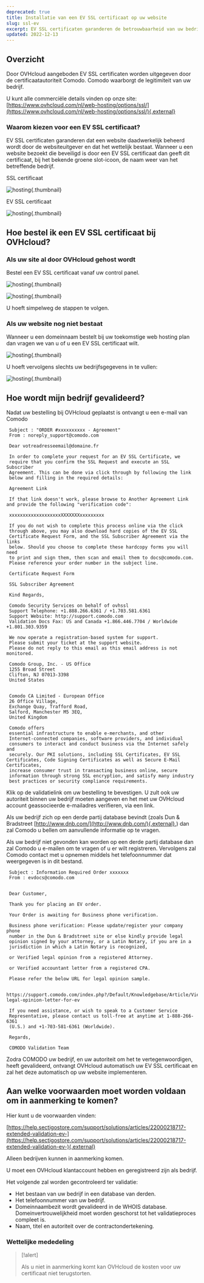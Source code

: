 ```yaml
---
deprecated: true
title: Installatie van een EV SSL certificaat op uw website
slug: ssl-ev
excerpt: EV SSL certificaten garanderen de betrouwbaarheid van uw bedrijf en verzekeren gebruikers dat ze veilig aankopen kunnen doen op uw website
updated: 2022-12-13
---
```



## Overzicht
Door OVHcloud aangeboden EV SSL certificaten worden uitgegeven door de certificaatautoriteit Comodo. Comodo waarborgt de legitimiteit van uw bedrijf.

U kunt alle commerciële details vinden op onze site: [https://www.ovhcloud.com/nl/web-hosting/options/ssl/](https://www.ovhcloud.com/nl/web-hosting/options/ssl/){.external}


### Waarom kiezen voor een EV SSL certificaat?
EV SSL certificaten garanderen dat een website daadwerkelijk beheerd wordt door de websiteuitgever en dat het wettelijk bestaat. Wanneer u een website bezoekt die beveiligd is door een EV SSL certificaat dan geeft dit certificaat, bij het bekende groene slot-icoon, de naam weer van het betreffende bedrijf.

SSL certificaat


![hosting](images/ssl_non_EV.png){.thumbnail}

EV SSL certificaat


![hosting](images/ssl_EV.png){.thumbnail}


## Hoe bestel ik een EV SSL certificaat bij OVHcloud?

### Als uw site al door OVHcloud gehost wordt
Bestel een EV SSL certificaat vanaf uw control panel.


![hosting](images/step1.png){.thumbnail}


![hosting](images/step2.png){.thumbnail}

U hoeft simpelweg de stappen te volgen.


### Als uw website nog niet bestaat
Wanneer u een domeinnaam bestelt bij uw toekomstige web hosting plan dan vragen we van u of u een EV SSL certificaat wilt.


![hosting](images/step3.png){.thumbnail}

U hoeft vervolgens slechts uw bedrijfsgegevens in te vullen:


![hosting](images/step4.png){.thumbnail}


## Hoe wordt mijn bedrijf gevalideerd?
Nadat uw bestelling bij OVHcloud geplaatst is ontvangt u een e-mail van Comodo

```
 Subject : "ORDER #xxxxxxxxxx - Agreement"
 From : noreply_support@comodo.com
 
 Dear votreadresseemail@domaine.fr
 
 In order to complete your request for an EV SSL Certificate, we
 require that you confirm the SSL Request and execute an SSL Subscriber
 Agreement. This can be done via click through by following the link
 below and filling in the required details:
 
 Agreement Link
 
 If that link doesn't work, please browse to Another Agreement Link and provide the following "verification code":
 
 xxxxxxxxxxxxxxxxxxxXXXXXXXxxxxxxxxx
 
 If you do not wish to complete this process online via the click
 through above, you may also download hard copies of the EV SSL
 Certificate Request Form, and the SSL Subscriber Agreement via the links
 below. Should you choose to complete these hardcopy forms you will need
 to print and sign them, then scan and email them to docs@comodo.com.
 Please reference your order number in the subject line.
 
 Certificate Request Form
 
 SSL Subscriber Agreement
 
 Kind Regards,
 
 Comodo Security Services on behalf of ovhssl
 Support Telephone: +1.888.266.6361 / +1.703.581.6361
 Support Website: http://support.comodo.com
 Validation Docs Fax: US and Canada +1.866.446.7704 / Worldwide +1.801.303.9359
 
 We now operate a registration-based system for support.
 Please submit your ticket at the support website.
 Please do not reply to this email as this email address is not monitored.
 
 Comodo Group, Inc. - US Office
 1255 Broad Street
 Clifton, NJ 07013-3398
 United States
 
 
 Comodo CA Limited - European Office
 26 Office Village,
 Exchange Quay, Trafford Road,
 Salford, Manchester M5 3EQ,
 United Kingdom
 
 Comodo offers
 essential infrastructure to enable e-merchants, and other
 Internet-connected companies, software providers, and individual
 consumers to interact and conduct business via the Internet safely and
 securely. Our PKI solutions, including SSL Certificates, EV SSL Certificates, Code Signing Certificates as well as Secure E-Mail Certificates,
 increase consumer trust in transacting business online, secure
 information through strong SSL encryption, and satisfy many industry
 best practices or security compliance requirements.
```

Klik op de validatielink om uw bestelling te bevestigen. U zult ook uw autoriteit binnen uw bedrijf moeten aangeven en het met uw OVHcloud account geassocieerde e-mailadres verifieren, via een link.

Als uw bedrijf zich op een derde partij database bevindt (zoals Dun & Bradstreet [http://www.dnb.com/](http://www.dnb.com/){.external},)  dan zal Comodo u bellen om aanvullende informatie op te vragen.

Als uw bedrijf niet gevonden kan worden op een derde partij database dan zal Comodo u e-mailen om te vragen of u er wilt registreren. Vervolgens zal Comodo contact met u opnemen middels het telefoonnummer dat weergegeven is in dit bestand.

```
 Subject : Information Required Order xxxxxxx
 From : evdocs@comodo.com
 
 
 Dear Customer,
 
 Thank you for placing an EV order.
 
 Your Order is awaiting for Business phone verification.
 
 Business phone verification: Please update/register your company phone
 number in the Dun & Bradstreet site or else kindly provide legal
 opinion signed by your attorney, or a Latin Notary, if you are in a
 jurisdiction in which a Latin Notary is recognized,
 
 or Verified legal opinion from a registered Attorney.
 
 or Verified accountant letter from a registered CPA.
 
 Please refer the below URL for legal opinion sample.
 
 https://support.comodo.com/index.php?/Default/Knowledgebase/Article/View/900/87/sample-legal-opinion-letter-for-ev
 
 If you need assistance, or wish to speak to a Customer Service
 Representative, please contact us toll-free at anytime at 1-888-266-6361
 (U.S.) and +1-703-581-6361 (Worldwide).
 
 Regards,
 
 COMODO Validation Team
```

Zodra COMODO uw bedrijf, en uw autoriteit om het te vertegenwoordigen, heeft gevalideerd, ontvangt OVHcloud automatisch uw EV SSL certificaat en zal het deze automatisch op uw website implementeren.


## Aan welke voorwaarden moet worden voldaan om in aanmerking te komen?
Hier kunt u de voorwaarden vinden:

[https://help.sectigostore.com/support/solutions/articles/22000218717-extended-validation-ev-](https://help.sectigostore.com/support/solutions/articles/22000218717-extended-validation-ev-){.external}

Alleen bedrijven kunnen in aanmerking komen.

U moet een OVHcloud klantaccount hebben en geregistreerd zijn als bedrijf.

Het volgende zal worden gecontroleerd ter validatie:

- Het bestaan van uw bedrijf in een database van derden.
- Het telefoonnummer van uw bedrijf.
- Domeinnaambezit wordt gevalideerd in de WHOIS database. Domeinvertrouwelijkheid moet worden geschorst tot het validatieproces compleet is.
- Naam, titel en autoriteit over de contractondertekening.


### Wettelijke mededeling


> [!alert]
>
> Als u niet in aanmerking komt kan OVHcloud de kosten voor uw certificaat niet terugstorten.
> 